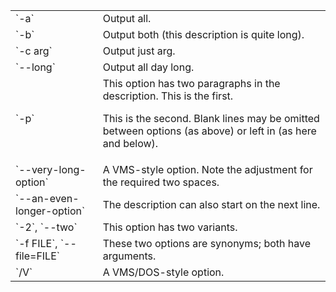 <table class="optionList">
  <tbody>
    <tr>
      <td>`-a`</td>
      <td>Output all.
</td>
    <tr>
      <td>`-b`</td>
      <td>Output both (this description is
quite long).
</td>
    <tr>
      <td>`-c arg`</td>
      <td>Output just arg.
</td>
    <tr>
      <td>`--long`</td>
      <td>Output all day long.

</td>
    <tr>
      <td>`-p`</td>
      <td>This option has two paragraphs in the description.
This is the first.

This is the second.  Blank lines may be omitted between
options (as above) or left in (as here and below).

</td>
    <tr>
      <td>`--very-long-option`</td>
      <td>A VMS-style option.  Note the adjustment for
the required two spaces.

</td>
    <tr>
      <td>`--an-even-longer-option`</td>
      <td>The description can also start on the next line.

</td>
    <tr>
      <td>`-2`, `--two`</td>
      <td>This option has two variants.

</td>
    <tr>
      <td>`-f FILE`, `--file=FILE`</td>
      <td>These two options are synonyms; both have
arguments.

</td>
    <tr>
      <td>`/V`</td>
      <td>A VMS/DOS-style option.
</td>
</table>
